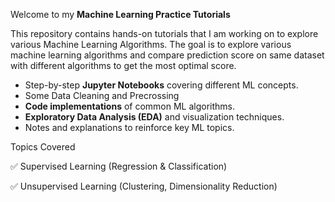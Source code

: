 
Welcome to my **Machine Learning Practice Tutorials**

This repository contains hands-on tutorials that I am working on to explore various Machine Learning Algorithms. 
The goal is to explore various machine learning algorithms and compare prediction score on same dataset with different algorithms to get the most optimal score.

- Step-by-step **Jupyter Notebooks** covering different ML concepts.
- Some Data Cleaning and Precrossing 
- **Code implementations** of common ML algorithms.
- **Exploratory Data Analysis (EDA)** and visualization techniques.
- Notes and explanations to reinforce key ML topics.



Topics Covered

✅ Supervised Learning (Regression & Classification) 

✅ Unsupervised Learning (Clustering, Dimensionality Reduction) 


